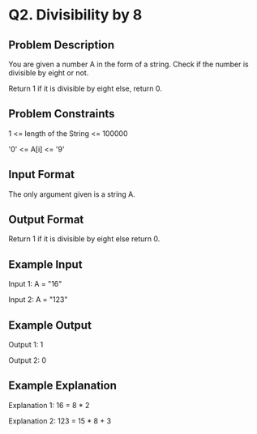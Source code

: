 # Q2. Divisibility by 8
## Problem Description
You are given a number A in the form of a string. Check if the number is divisible by eight or not.

Return 1 if it is divisible by eight else, return 0.


## Problem Constraints
1 <= length of the String <= 100000

'0' <= A[i] <= '9'


## Input Format
The only argument given is a string A.

## Output Format
Return 1 if it is divisible by eight else return 0.

## Example Input
Input 1:
A = "16"

Input 2:
A = "123"


## Example Output
Output 1:
1

Output 2:
0


## Example Explanation
Explanation 1:
 16 = 8 * 2

Explanation 2:
123 = 15 * 8 + 3
